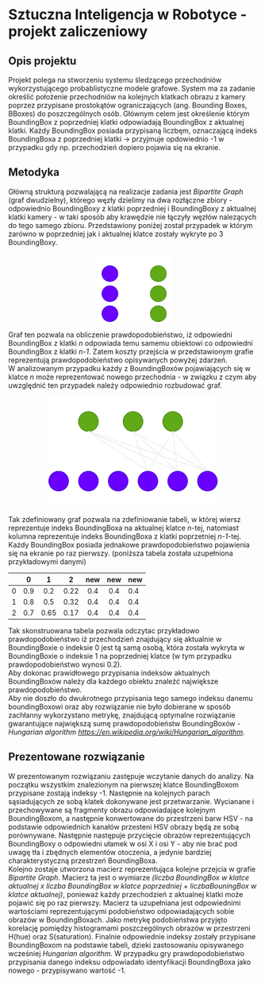 # Sztuczna Inteligencja w Robotyce - projekt zaliczeniowy
## Opis projektu
Projekt polega na stworzeniu systemu śledzącego przechodniów wykorzystującego probablistyczne modele grafowe. System ma za zadanie określić położenie przechodniów na kolejnych klatkach obrazu z kamery poprzez przypisane prostokątów ograniczających (ang. Bounding Boxes, BBoxes) do poszczególnych osób.
Głównym celem jest określenie którym BoundingBox z poprzedniej klatki odpowiadają BoundingBox z aktualnej klatki.
Każdy BoundingBox posiada przypisaną liczbęm, oznaczającą indeks BoundingBoxa z poprzedniej klatki -> przyjmuje opdowiednio -1 w przypadku gdy np. przechodzień dopiero pojawia się na ekranie.
## Metodyka
Główną strukturą pozwalającą na realizacje zadania jest *Bipartite Graph* (graf dwudzielny), którego węzły dzielimy na dwa rozłączne zbiory - odpowiednio BoundingBoxy z klatki poprzedniej i BoundingBoxy z aktualnej klatki kamery - w taki sposób aby krawędzie nie łączyły węzłów nalezących do tego samego zbioru. Przedstawiony poniżej został przypadek w którym zarówno w poprzedniej jak i aktualnej klatce zostały wykryte po 3 BoundingBoxy.  
<p align="center">
    <img width="30%" src=https://github.com/Krawus/SIwR-pedestrian-tracking/blob/main/readmeFiles/graph.png> 
</p>

Graf ten pozwala na obliczenie prawdopodobieństwo, iż odpowiedni BoundingBox z klatki *n* odpowiada temu samemu obiektowi co odpowiedni BoundingBox z klatki *n-1*. Zatem koszty przejścia w przedstawionym grafie reprezentują prawdopodobieństwo opisywanych powyżej zdarzeń.    
W analizowanym przypadku każdy z BoundingBoxów pojawiających się w klatce *n* może reprezentować nowego przechodnia - w związku z czym aby uwzględnić ten przypadek należy odpowiednio rozbudować graf.
<p align="center">
    <img src=https://github.com/Krawus/SIwR-pedestrian-tracking/blob/main/readmeFiles/graph2.png> 
</p>

Tak zdefiniowany graf pozwala na zdefiniowanie tabeli, w której wiersz reprezentuje indeks BoundingBoxa na aktualnej klatce *n*-tej, natomiast kolumna reprezentuje indeks BoundingBoxa z klatki poprzetniej *n-1*-tej. Każdy BoundingBox posiada jednakowe prawdopodobieństwo pojawienia się na ekranie po raz pierwszy.
(poniższa tabela została uzupełniona przykładowymi danymi)
<center>

|   |  0  |   1  |   2  | new | new | new |
|---|:---:|:----:|:----:|:---:|:---:|-----|
| 0 | 0.9 | 0.2  | 0.22 | 0.4 | 0.4 | 0.4 |
| 1 | 0.8 | 0.5  | 0.32 | 0.4 | 0.4 | 0.4 |
| 2 | 0.7 | 0.65 | 0.17 | 0.4 | 0.4 | 0.4 |

</center>

Tak skonstruowana tabela pozwala odczytac przykładowo prawdopodobieństwo iż przechodzień znajdujący się aktualnie w BoundingBoxie o indeksie 0 jest tą samą osobą, która została wykryta w BoundingBoxie o indeksie  1 na poprzedniej klatce (w tym przypadku prawdopodobieństwo wynosi 0.2).  
Aby dokonac prawidłowego przypisania indeksów aktualnych BoundingBoxów należy dla każdego obiektu znaleźć największe prawdopodobieństwo.  
Aby nie doszło do dwukrotnego przypisania tego samego indeksu danemu boundingBoxowi oraz aby rozwiązanie nie było dobierane w sposób zachłanny wykorzystano metrykę, znajdującą optymalne rozwiązanie gwarantujące największą sumę prawdopodobieństw BoundingBoxów - *Hungarian algorithm https://en.wikipedia.org/wiki/Hungarian_algorithm*.
  

## Prezentowane rozwiązanie
W prezentowanym rozwiązaniu zastępuje wczytanie danych do analizy. Na początku wszystkim znalezionym na pierwszej klatce BoundingBoxom przypisane zostają indeksy -1. Następnie na kolejnych parach sąsiadujących ze sobą klatek dokonywane jest przetwarzanie. Wycianane i przechowywane są fragmenty obrazu odpowiadające kolejnym BoundingBoxom, a następnie konwertowane do przestrzeni barw HSV - na podstawie odpowiednich kanałów przesteni HSV obrazy będą ze sobą porównywane. Następnie następuje przycięcie obrazów reprezentujących BoundingBoxy o odpowiedni ułamek w osi X i osi Y - aby nie brać pod uwagę tła i zbędnych elementów otoczenia, a jedynie bardziej charakterystyczną przestrzeń BoundingBoxa.  
Kolejno zostaje utworzona macierz reprezentująca kolejne przejcia w grafie *Bipartite Graph*. Macierz ta jest o wymiarze *(liczba BoundingBox w klatce aktualnej x liczba BoundingBox w klatce poprzedniej + liczbaBouningBox w klatce aktualnej)*, ponieważ każdy przechodzień z aktualnej klatki może pojawić się po raz pierwszy. Macierz ta uzupełniana jest odpowiednimi wartościami reprezentującymi podobieństwo odpowiadających sobie obrazów w BoundingBoxach. Jako metrykę podobieństwa przyjęto korelację pomiędzy histogramami poszczególnych obrazów w przestrzeni H(hue) oraz S(saturation).
Finalnie odpowiednie indeksy zostały przypisane BoundingBoxom na podstawie tabeli, dzieki zastosowaniu opisywanego wcześniej *Hungarian algorithm*. W przypadku gry prawdopodobieństwo przypisania danego indeksu odpowiadało identyfikacji BoundingBoxa jako nowego - przypisywano wartość -1.
